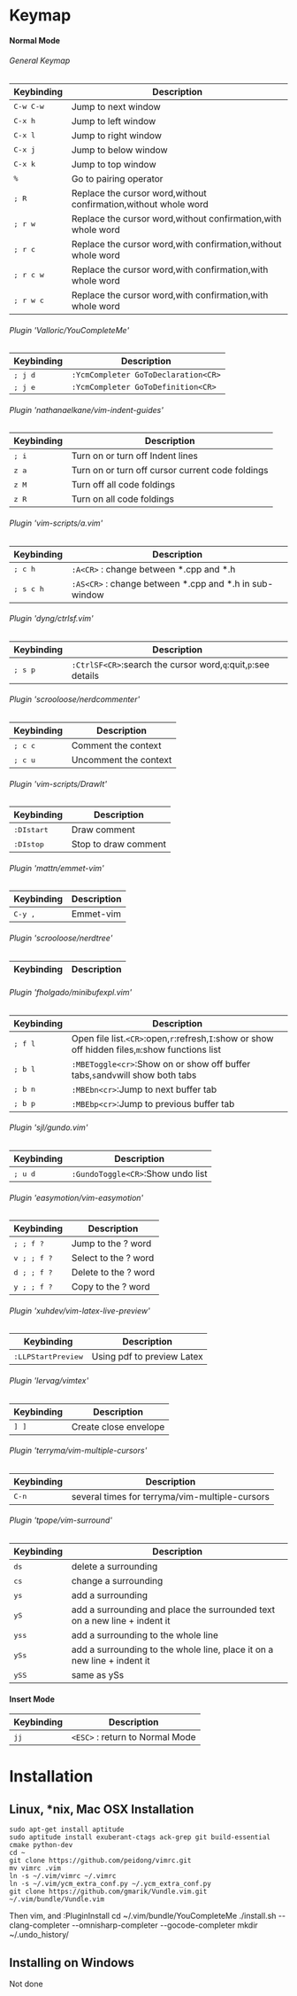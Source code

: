 # Keymap
#### Normal Mode
###### General Keymap
Keybinding         | Description
-------------------|------------------------------------------------------------
<kbd>C-w C-w</kbd> | Jump to next window
<kbd>C-x h</kbd>   | Jump to left window
<kbd>C-x l</kbd>   | Jump to right window
<kbd>C-x j</kbd>   | Jump to below window
<kbd>C-x k</kbd>   | Jump to top window
<kbd>%</kbd>       | Go to pairing operator
<kbd>; R</kbd>     | Replace the cursor word,without confirmation,without whole word
<kbd>; r w</kbd>   | Replace the cursor word,without confirmation,with whole word
<kbd>; r c</kbd>   | Replace the cursor word,with confirmation,without whole word
<kbd>; r c w</kbd> | Replace the cursor word,with confirmation,with whole word
<kbd>; r w c</kbd> | Replace the cursor word,with confirmation,with whole word
###### Plugin 'Valloric/YouCompleteMe'
Keybinding         | Description
-------------------|------------------------------------------------------------
<kbd>; j d</kbd>   | `:YcmCompleter GoToDeclaration<CR>`
<kbd>; j e</kbd>   | `:YcmCompleter GoToDefinition<CR>`
###### Plugin 'nathanaelkane/vim-indent-guides'
Keybinding         | Description
-------------------|------------------------------------------------------------
<kbd>; i</kbd>     | Turn on or turn off Indent lines
<kbd>z a</kbd>     | Turn on or turn off cursor current code foldings
<kbd>z M</kbd>     | Turn off all code foldings
<kbd>z R</kbd>     | Turn on all code foldings
###### Plugin 'vim-scripts/a.vim'
Keybinding         | Description
-------------------|------------------------------------------------------------
<kbd>; c h</kbd>   | `:A<CR>` : change between *.cpp and *.h
<kbd>; s c h</kbd> | `:AS<CR>` : change between *.cpp and *.h in sub-window
###### Plugin 'dyng/ctrlsf.vim'
Keybinding         | Description
-------------------|------------------------------------------------------------
<kbd>; s p</kbd>   | `:CtrlSF<CR>`:search the cursor word,`q`:quit,`p`:see details
###### Plugin 'scrooloose/nerdcommenter'
Keybinding         | Description
-------------------|------------------------------------------------------------
<kbd>; c c</kbd>   | Comment the context
<kbd>; c u</kbd>   | Uncomment the context
###### Plugin 'vim-scripts/DrawIt'
Keybinding         | Description
-------------------|------------------------------------------------------------
<kbd>:DIstart</kbd>| Draw comment
<kbd>:DIstop</kbd> | Stop to draw comment
###### Plugin 'mattn/emmet-vim'
Keybinding         | Description
-------------------|------------------------------------------------------------
<kbd>C-y ,</kbd>   | Emmet-vim
###### Plugin 'scrooloose/nerdtree'
Keybinding         | Description
-------------------|------------------------------------------------------------
###### Plugin 'fholgado/minibufexpl.vim'
Keybinding         | Description
-------------------|------------------------------------------------------------
<kbd>; f l</kbd>   | Open file list.`<CR>`:open,`r`:refresh,`I`:show or show off hidden files,`m`:show functions list
<kbd>; b l</kbd>   | `:MBEToggle<cr>`:Show on or show off buffer tabs,`s`and`v`will show both tabs
<kbd>; b n</kbd>   | `:MBEbn<cr>`:Jump to next buffer tab
<kbd>; b p</kbd>   | `:MBEbp<cr>`:Jump to previous buffer tab
###### Plugin 'sjl/gundo.vim'
Keybinding         | Description
-------------------|------------------------------------------------------------
<kbd>; u d</kbd>   | `:GundoToggle<CR>`:Show undo list
###### Plugin 'easymotion/vim-easymotion'
Keybinding         | Description
-------------------|------------------------------------------------------------
<kbd>; ; f ?</kbd> | Jump to the ? word
<kbd>v ; ; f ?</kbd>| Select to the ? word
<kbd>d ; ; f ?</kbd>| Delete to the ? word
<kbd>y ; ; f ?</kbd>| Copy to the ? word
###### Plugin 'xuhdev/vim-latex-live-preview'
Keybinding         | Description
-------------------|------------------------------------------------------------
<kbd>:LLPStartPreview</kbd>| Using pdf to preview Latex
###### Plugin 'lervag/vimtex'
Keybinding         | Description
-------------------|------------------------------------------------------------
<kbd>] ]</kbd>| Create close envelope
###### Plugin 'terryma/vim-multiple-cursors'
Keybinding         | Description
-------------------|------------------------------------------------------------
<kbd>C-n</kbd>| several times for terryma/vim-multiple-cursors
###### Plugin 'tpope/vim-surround'
Keybinding         | Description
-------------------|------------------------------------------------------------
<kbd>ds</kbd>| delete a surrounding
<kbd>cs</kbd>| change a surrounding
<kbd>ys</kbd>| add a surrounding
<kbd>yS</kbd>| add a surrounding and place the surrounded text on a new line + indent it
<kbd>yss</kbd>| add a surrounding to the whole line
<kbd>ySs</kbd>| add a surrounding to the whole line, place it on a new line + indent it
<kbd>ySS</kbd>| same as ySs

#### Insert Mode

Keybinding         | Description
-------------------|------------------------------------------------------------
<kbd>jj</kbd>      | `<ESC>` : return to Normal Mode

# Installation
## Linux, \*nix, Mac OSX Installation
    sudo apt-get install aptitude
    sudo aptitude install exuberant-ctags ack-grep git build-essential cmake python-dev
    cd ~
    git clone https://github.com/peidong/vimrc.git
    mv vimrc .vim
    ln -s ~/.vim/vimrc ~/.vimrc
    ln -s ~/.vim/ycm_extra_conf.py ~/.ycm_extra_conf.py
    git clone https://github.com/gmarik/Vundle.vim.git ~/.vim/bundle/Vundle.vim
Then vim, and :PluginInstall
    cd ~/.vim/bundle/YouCompleteMe
    ./install.sh --clang-completer --omnisharp-completer --gocode-completer
    mkdir ~/.undo_history/
## Installing on Windows
Not done
